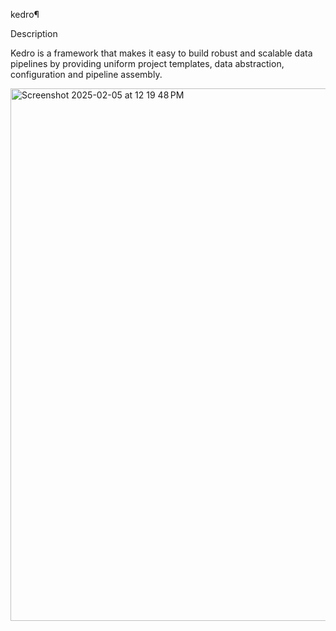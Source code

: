 kedro¶

Description

Kedro is a framework that makes it easy to build robust and scalable data pipelines by providing uniform project templates, data abstraction, configuration and pipeline assembly.

<img width="852" alt="Screenshot 2025-02-05 at 12 19 48 PM" src="https://github.com/user-attachments/assets/41a7a2fa-a9c1-4d20-8695-0b67f5458058" />

